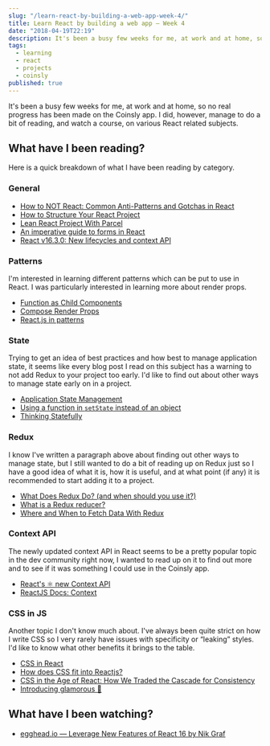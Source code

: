 ```yaml
---
slug: "/learn-react-by-building-a-web-app-week-4/"
title: Learn React by building a web app — Week 4
date: "2018-04-19T22:19"
description: It's been a busy few weeks for me, at work and at home, so no real progress has been made on the Coinsly app. I did, however, manage to do a bit of reading, and watch a course, on various React related subjects.
tags:
  - learning
  - react
  - projects
  - coinsly
published: true
---
```


It's been a busy few weeks for me, at work and at home, so no real progress has been made on the Coinsly app. I did, however, manage to do a bit of reading, and watch a course, on various React related subjects.

## What have I been reading?

Here is a quick breakdown of what I have been reading by category.

### General

- [How to NOT React: Common Anti-Patterns and Gotchas in React](https://codeburst.io/how-to-not-react-common-anti-patterns-and-gotchas-in-react-40141fe0dcd)
- [How to Structure Your React Project](https://daveceddia.com/react-project-structure/)
- [Lean React Project With Parcel](https://medium.com/dailyjs/lean-react-project-with-parcel-a6ffe0fac0d2)
- [An imperative guide to forms in React](https://blog.logrocket.com/an-imperative-guide-to-forms-in-react-927d9670170a)
- [React v16.3.0: New lifecycles and context API](https://reactjs.org/blog/2018/03/29/react-v-16-3.html)

### Patterns

I'm interested in learning different patterns which can be put to use in React. I was particularly interested in learning more about render props.

- [Function as Child Components](https://medium.com/merrickchristensen/function-as-child-components-5f3920a9ace9)
- [Compose Render Props](https://blog.kentcdodds.com/compose-render-props-46cf491e9d19)
- [React.js in patterns](http://krasimirtsonev.com/blog/article/react-js-in-design-patterns)

### State

Trying to get an idea of best practices and how best to manage application state, it seems like every blog post I read on this subject has a warning to not add Redux to your project too early. I'd like to find out about other ways to manage state early on in a project.

- [Application State Management](https://blog.kentcdodds.com/application-state-management-66de608ccb24)
- [Using a function in `setState` instead of an object](https://medium.com/@wisecobbler/using-a-function-in-setstate-instead-of-an-object-1f5cfd6e55d1)
- [Thinking Statefully](https://daveceddia.com/thinking-statefully/)

### Redux

I know I've written a paragraph above about finding out other ways to manage state, but I still wanted to do a bit of reading up on Redux just so I have a good idea of what it is, how it is useful, and at what point (if any) it is recommended to start adding it to a project.

- [What Does Redux Do? (and when should you use it?)](https://daveceddia.com/what-does-redux-do/)
- [What is a Redux reducer?](https://daveceddia.com/what-is-a-reducer/)
- [Where and When to Fetch Data With Redux](https://daveceddia.com/where-fetch-data-redux/)

### Context API

The newly updated context API in React seems to be a pretty popular topic in the dev community right now, I wanted to read up on it to find out more and to see if it was something I could use in the Coinsly app.

- [React's ⚛️ new Context API](https://medium.com/dailyjs/reacts-%EF%B8%8F-new-context-api-70c9fe01596b)
- [ReactJS Docs: Context](https://reactjs.org/docs/context.html)

### CSS in JS

Another topic I don't know much about. I've always been quite strict on how I write CSS so I very rarely have issues with specificity or “leaking” styles. I'd like to know what other benefits it brings to the table.

- [CSS in React](https://alligator.io/react/react-css/)
- [How does CSS fit into Reactjs?](https://hackernoon.com/how-does-css-fit-into-react-5a4aa4840135)
- [CSS in the Age of React: How We Traded the Cascade for Consistency](https://engineeringblog.yelp.com/2018/03/css-in-the-age-of-react.html)
- [Introducing glamorous 💄](https://blog.kentcdodds.com/introducing-glamorous-fb3c9f4ed20e)

## What have I been watching?

- [egghead.io — Leverage New Features of React 16 by Nik Graf](https://egghead.io/courses/leverage-new-features-of-react-16)
